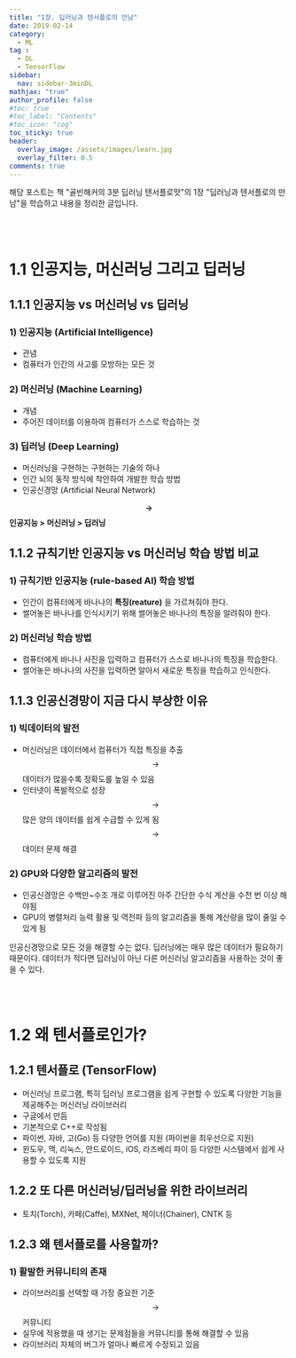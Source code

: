 ```yaml
---
title: "1장. 딥러닝과 텐서플로의 만남"
date: 2019-02-14
category:
  - ML
tag :
  - DL
  - TensorFlow
sidebar:
  nav: sidebar-3minDL
mathjax: "true"
author_profile: false
#toc: true
#toc_label: "Contents"
#toc_icon: "cog"
toc_sticky: true
header:
  overlay_image: /assets/images/learn.jpg
  overlay_filter: 0.5
comments: true  
---
```

 해당 포스트는 책 "골빈해커의 3분 딥러닝 텐서플로맛"의 1장 "딥러닝과 텐서플로의 만남"을 학습하고 내용을 정리한 글입니다.

<br><br>

# 1.1 인공지능, 머신러닝 그리고 딥러닝

## 1.1.1 인공지능 vs 머신러닝 vs 딥러닝

### 1) 인공지능 (Artificial Intelligence)
- 관념  
- 컴퓨터가 인간의 사고를 모방하는 모든 것  

### 2) 머신러닝 (Machine Learning)
- 개념
- 주어진 데이터를 이용하여 컴퓨터가 스스로 학습하는 것

### 3) 딥러닝 (Deep Learning)
- 머신러닝을 구현하는 구현하는 기술의 하나
- 인간 뇌의 동작 방식에 착안하여 개발한 학습 방법
- 인공신경망 (Artificial Neural Network)

**$$\rightarrow$$ 인공지능 > 머신러닝 > 딥러닝**

## 1.1.2 규칙기반 인공지능  vs 머신러닝 학습 방법 비교

### 1) 규칙기반 인공지능 (rule-based AI) 학습 방법
- 인간이 컴퓨터에게 바나나의 **특징(reature)** 을 가르쳐줘야 한다.
- 썰어놓은 바나나를 인식시키기 위해 썰어놓은 바나나의 특징을 알려줘야 한다.

### 2) 머신러닝 학습 방법
- 컴퓨터에게 바나나 사진을 입력하고 컴퓨터가 스스로 바나나의 특징을 학습한다.
- 썰어놓은 바나나의 사진을 입력하면 알아서 새로운 특징을 학습하고 인식한다.

## 1.1.3 인공신경망이 지금 다시 부상한 이유

### 1) 빅데이터의 발전
- 머신러닝은 데이터에서 컴퓨터가 직접 특징을 추출 $$\rightarrow$$ 데이터가 많을수록 정확도를 높일 수 있음
- 인터넷이 폭발적으로 성장 $$\rightarrow$$ 많은 양의 데이터를 쉽게 수급할 수 있게 됨 $$\rightarrow$$ 데이터 문제 해결

### 2) GPU와 다양한 알고리즘의 발전
- 인공신경망은 수백만~수조 개로 이루어진 아주 간단한 수식 계산을 수천 번 이상 해야됨
- GPU의 병렬처리 능력 활용 및 역전파 등의 알고리즘을 통해 계산량을 많이 줄일 수 있게 됨


인공신경망으로 모든 것을 해결할 수는 없다. 딥러닝에는 매우 많은 데이터가 필요하기 때문이다. 데이터가 적다면 딥러닝이 아닌 다른 머신러닝 알고리즘을 사용하는 것이 좋을 수 있다.

<br><br>

# 1.2 왜 텐서플로인가?

## 1.2.1 텐서플로 (TensorFlow)
- 머신러닝 프로그램, 특히 딥러닝 프로그램을 쉽게 구현할 수 있도록 다양한 기능을 제공해주는 머신러닝 라이브러리
- 구글에서 만듬
- 기본적으로 C++로 작성됨
- 파이썬, 자바, 고(Go) 등 다양한 언어를 지원 (파이썬을 최우선으로 지원)
- 윈도우, 맥, 리눅스, 안드로이드, iOS, 라즈베리 파이 등 다양한 시스템에서 쉽게 사용할 수 있도록 지원

## 1.2.2 또 다른 머신러닝/딥러닝을 위한 라이브러리
- 토치(Torch), 카페(Caffe), MXNet, 체이너(Chainer), CNTK 등

## 1.2.3 왜 텐서플로를 사용할까?

### 1) 활발한 커뮤니티의 존재
- 라이브러리를 선택할 때 가장 중요한 기준 $$\rightarrow$$ 커뮤니티
- 실무에 적용했을 때 생기는 문제점들을 커뮤니티를 통해 해결할 수 있음
- 라이브러리 자체의 버그가 얼마나 빠르게 수정되고 있음
